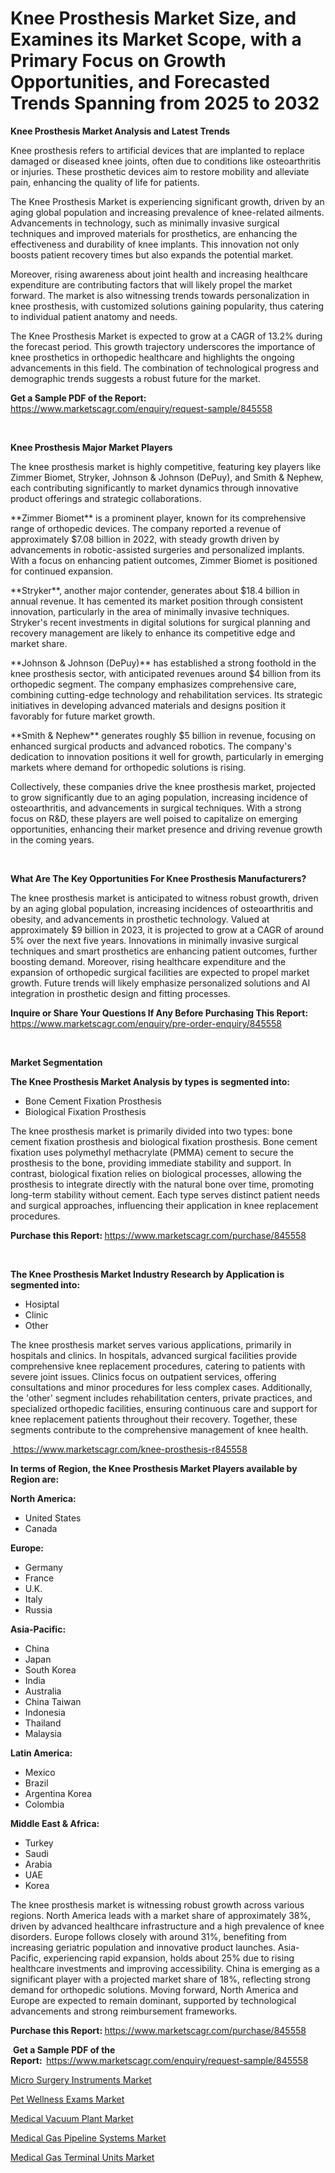 <p><h1>Knee Prosthesis Market Size, and Examines its Market Scope, with a Primary Focus on Growth Opportunities, and Forecasted Trends Spanning from 2025 to 2032</h1></p><p><strong>Knee Prosthesis Market Analysis and Latest Trends</strong></p>
<p><p>Knee prosthesis refers to artificial devices that are implanted to replace damaged or diseased knee joints, often due to conditions like osteoarthritis or injuries. These prosthetic devices aim to restore mobility and alleviate pain, enhancing the quality of life for patients.</p><p>The Knee Prosthesis Market is experiencing significant growth, driven by an aging global population and increasing prevalence of knee-related ailments. Advancements in technology, such as minimally invasive surgical techniques and improved materials for prosthetics, are enhancing the effectiveness and durability of knee implants. This innovation not only boosts patient recovery times but also expands the potential market.</p><p>Moreover, rising awareness about joint health and increasing healthcare expenditure are contributing factors that will likely propel the market forward. The market is also witnessing trends towards personalization in knee prosthesis, with customized solutions gaining popularity, thus catering to individual patient anatomy and needs.</p><p>The Knee Prosthesis Market is expected to grow at a CAGR of 13.2% during the forecast period. This growth trajectory underscores the importance of knee prosthetics in orthopedic healthcare and highlights the ongoing advancements in this field. The combination of technological progress and demographic trends suggests a robust future for the market.</p></p>
<p><strong>Get a Sample PDF of the Report:&nbsp;</strong> <a href="https://www.marketscagr.com/enquiry/request-sample/845558?utm_campaign=1879&utm_medium=2&utm_source=Github&utm_content=ia&utm_term=03032025&utm_id=knee-prosthesis">https://www.marketscagr.com/enquiry/request-sample/845558</a></p>
<p>&nbsp;</p>
<p><strong>Knee Prosthesis Major Market Players</strong></p>
<p><p>The knee prosthesis market is highly competitive, featuring key players like Zimmer Biomet, Stryker, Johnson & Johnson (DePuy), and Smith & Nephew, each contributing significantly to market dynamics through innovative product offerings and strategic collaborations.</p><p>**Zimmer Biomet** is a prominent player, known for its comprehensive range of orthopedic devices. The company reported a revenue of approximately $7.08 billion in 2022, with steady growth driven by advancements in robotic-assisted surgeries and personalized implants. With a focus on enhancing patient outcomes, Zimmer Biomet is positioned for continued expansion.</p><p>**Stryker**, another major contender, generates about $18.4 billion in annual revenue. It has cemented its market position through consistent innovation, particularly in the area of minimally invasive techniques. Stryker's recent investments in digital solutions for surgical planning and recovery management are likely to enhance its competitive edge and market share.</p><p>**Johnson & Johnson (DePuy)** has established a strong foothold in the knee prosthesis sector, with anticipated revenues around $4 billion from its orthopedic segment. The company emphasizes comprehensive care, combining cutting-edge technology and rehabilitation services. Its strategic initiatives in developing advanced materials and designs position it favorably for future market growth.</p><p>**Smith & Nephew** generates roughly $5 billion in revenue, focusing on enhanced surgical products and advanced robotics. The company's dedication to innovation positions it well for growth, particularly in emerging markets where demand for orthopedic solutions is rising.</p><p>Collectively, these companies drive the knee prosthesis market, projected to grow significantly due to an aging population, increasing incidence of osteoarthritis, and advancements in surgical techniques. With a strong focus on R&D, these players are well poised to capitalize on emerging opportunities, enhancing their market presence and driving revenue growth in the coming years.</p></p>
<p>&nbsp;</p>
<p><strong>What Are The Key Opportunities For Knee Prosthesis Manufacturers?</strong></p>
<p><p>The knee prosthesis market is anticipated to witness robust growth, driven by an aging global population, increasing incidences of osteoarthritis and obesity, and advancements in prosthetic technology. Valued at approximately $9 billion in 2023, it is projected to grow at a CAGR of around 5% over the next five years. Innovations in minimally invasive surgical techniques and smart prosthetics are enhancing patient outcomes, further boosting demand. Moreover, rising healthcare expenditure and the expansion of orthopedic surgical facilities are expected to propel market growth. Future trends will likely emphasize personalized solutions and AI integration in prosthetic design and fitting processes.</p></p>
<p><strong>Inquire or Share Your Questions If Any Before Purchasing This Report:</strong> <a href="https://www.marketscagr.com/enquiry/pre-order-enquiry/845558?utm_campaign=1879&utm_medium=2&utm_source=Github&utm_content=ia&utm_term=03032025&utm_id=knee-prosthesis">https://www.marketscagr.com/enquiry/pre-order-enquiry/845558</a></p>
<p>&nbsp;</p>
<p><strong>Market Segmentation</strong></p>
<p><strong>The Knee Prosthesis Market Analysis by types is segmented into:</strong></p>
<p><ul><li>Bone Cement Fixation Prosthesis</li><li>Biological Fixation Prosthesis</li></ul></p>
<p><p>The knee prosthesis market is primarily divided into two types: bone cement fixation prosthesis and biological fixation prosthesis. Bone cement fixation uses polymethyl methacrylate (PMMA) cement to secure the prosthesis to the bone, providing immediate stability and support. In contrast, biological fixation relies on biological processes, allowing the prosthesis to integrate directly with the natural bone over time, promoting long-term stability without cement. Each type serves distinct patient needs and surgical approaches, influencing their application in knee replacement procedures.</p></p>
<p><strong>Purchase this Report:&nbsp;</strong><a href="https://www.marketscagr.com/purchase/845558?utm_campaign=1879&utm_medium=2&utm_source=Github&utm_content=ia&utm_term=03032025&utm_id=knee-prosthesis">https://www.marketscagr.com/purchase/845558</a></p>
<p>&nbsp;</p>
<p><strong>The Knee Prosthesis Market Industry Research by Application is segmented into:</strong></p>
<p><ul><li>Hosiptal</li><li>Clinic</li><li>Other</li></ul></p>
<p><p>The knee prosthesis market serves various applications, primarily in hospitals and clinics. In hospitals, advanced surgical facilities provide comprehensive knee replacement procedures, catering to patients with severe joint issues. Clinics focus on outpatient services, offering consultations and minor procedures for less complex cases. Additionally, the 'other' segment includes rehabilitation centers, private practices, and specialized orthopedic facilities, ensuring continuous care and support for knee replacement patients throughout their recovery. Together, these segments contribute to the comprehensive management of knee health.</p></p>
<p><a href="https://www.marketscagr.com/knee-prosthesis-r845558?utm_campaign=1879&utm_medium=2&utm_source=Github&utm_content=ia&utm_term=03032025&utm_id=knee-prosthesis">&nbsp;https://www.marketscagr.com/knee-prosthesis-r845558</a></p>
<p><strong>In terms of Region, the Knee Prosthesis Market Players available by Region are:</strong></p>
<p>
    <p> <strong> North America: </strong>
        <ul>
            <li>United States</li>
            <li>Canada</li>
        </ul>
        </p> 
    <p> <strong> Europe: </strong>
        <ul>
            <li>Germany</li>
            <li>France</li>
            <li>U.K.</li>
            <li>Italy</li>
            <li>Russia</li>
        </ul>
        </p> 
    <p> <strong> Asia-Pacific: </strong>
        <ul>
            <li>China</li>
            <li>Japan</li>
            <li>South Korea</li>
            <li>India</li>
            <li>Australia</li>
            <li>China Taiwan</li>
            <li>Indonesia</li>
            <li>Thailand</li>
            <li>Malaysia</li>
        </ul>
        </p> 
    <p> <strong> Latin America: </strong>
        <ul>
            <li>Mexico</li>
            <li>Brazil</li>
            <li>Argentina Korea</li>
            <li>Colombia</li>
        </ul>
        </p> 
    <p> <strong> Middle East & Africa: </strong>
        <ul>
            <li>Turkey</li>
            <li>Saudi</li>
            <li>Arabia</li>
            <li>UAE</li>
            <li>Korea</li>
        </ul>
    </p>
    </p>
<p><p>The knee prosthesis market is witnessing robust growth across various regions. North America leads with a market share of approximately 38%, driven by advanced healthcare infrastructure and a high prevalence of knee disorders. Europe follows closely with around 31%, benefiting from increasing geriatric population and innovative product launches. Asia-Pacific, experiencing rapid expansion, holds about 25% due to rising healthcare investments and improving accessibility. China is emerging as a significant player with a projected market share of 18%, reflecting strong demand for orthopedic solutions. Moving forward, North America and Europe are expected to remain dominant, supported by technological advancements and strong reimbursement frameworks.</p></p>
<p><strong>Purchase this Report: </strong><a href="https://www.marketscagr.com/purchase/845558?utm_campaign=1879&utm_medium=2&utm_source=Github&utm_content=ia&utm_term=03032025&utm_id=knee-prosthesis">https://www.marketscagr.com/purchase/845558</a></p>
<p>&nbsp;<strong>Get a Sample PDF of the Report:&nbsp;&nbsp;</strong><a href="https://www.marketscagr.com/enquiry/request-sample/845558?utm_campaign=1879&utm_medium=2&utm_source=Github&utm_content=ia&utm_term=03032025&utm_id=knee-prosthesis">https://www.marketscagr.com/enquiry/request-sample/845558</a></p>
<p><strong></strong></p>
<p><p><a href="https://github.com/birbamanan03/Market-Research-Report-List-1/blob/main/micro-surgery-instruments-market.md?utm_campaign=1879&utm_medium=2&utm_source=Github&utm_content=ia&utm_term=03032025&utm_id=knee-prosthesis">Micro Surgery Instruments Market</a></p><p><a href="https://github.com/abedlagagica4/Market-Research-Report-List-1/blob/main/pet-wellness-exams-market.md?utm_campaign=1879&utm_medium=2&utm_source=Github&utm_content=ia&utm_term=03032025&utm_id=knee-prosthesis">Pet Wellness Exams Market</a></p><p><a href="https://github.com/djibenesha/Market-Research-Report-List-1/blob/main/medical-vacuum-plant-market.md?utm_campaign=1879&utm_medium=2&utm_source=Github&utm_content=ia&utm_term=03032025&utm_id=knee-prosthesis">Medical Vacuum Plant Market</a></p><p><a href="https://github.com/leehihkl/Market-Research-Report-List-1/blob/main/medical-gas-pipeline-systems-market.md?utm_campaign=1879&utm_medium=2&utm_source=Github&utm_content=ia&utm_term=03032025&utm_id=knee-prosthesis">Medical Gas Pipeline Systems Market</a></p><p><a href="https://github.com/nibbsmantji/Market-Research-Report-List-1/blob/main/medical-gas-terminal-units-market.md?utm_campaign=1879&utm_medium=2&utm_source=Github&utm_content=ia&utm_term=03032025&utm_id=knee-prosthesis">Medical Gas Terminal Units Market</a></p></p>